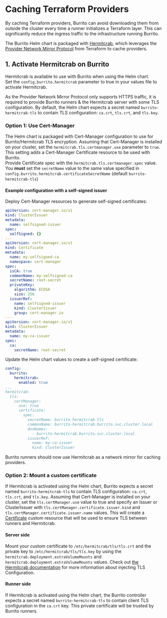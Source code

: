 # Caching Terraform Providers

By caching Terraform providers, Burrito can avoid downloading them from outside the cluster every time a runner initializes a Terraform layer. This can significantly reduce the ingress traffic to the infrastructure running Burrito.

The Burrito Helm chart is packaged with [Hermitcrab](https://github.com/seal-io/hermitcrab), which leverages the [Provider Network Mirror Protocol](https://developer.hashicorp.com/terraform/internals/provider-network-mirror-protocol) from Terraform to cache providers.

## 1. Activate Hermitcrab on Burrito

Hermitcrab is available to use with Burrito when using the Helm chart.  
Set the `config.burrito.hermitcrab` parameter to true in your values file to activate Hermitcrab.

As the Provider Network Mirror Protocol only supports HTTPS traffic, it is required to provide Burrito runners & the Hermitcrab server with some TLS configuration. By default, the Helm chart expects a secret named `burrito-hermitcrab-tls` to contain TLS configuration: `ca.crt`, `tls.crt`, and `tls.key`.

### Option 1: Use Cert-Manager

The Helm chart is packaged with Cert-Manager configuration to use for Burrito/Hermitcrab TLS encryption.
Assuming that Cert-Manager is installed on your cluster, set the `hermitcrab.tls.certmanager.use` parameter to `true`. This setting adds a Cert-Manager Certificate resource to be used with Burrito.  
Provide Certificate spec with the `hermitcrab.tls.certmanager.spec` value. You **must** set the `secretName` value to the same value specified in `config.burrito.hermitcrab.certificateSecretName` (default `burrito-hermitcrab-tls`)

#### Example configuration with a self-signed issuer

Deploy Cert-Manager resources to generate self-signed certificates:

```yaml
apiVersion: cert-manager.io/v1
kind: ClusterIssuer
metadata:
  name: selfsigned-issuer
spec:
  selfSigned: {}
---
apiVersion: cert-manager.io/v1
kind: Certificate
metadata:
  name: my-selfsigned-ca
  namespace: cert-manager
spec:
  isCA: true
  commonName: my-selfsigned-ca
  secretName: root-secret
  privateKey:
    algorithm: ECDSA
    size: 256
  issuerRef:
    name: selfsigned-issuer
    kind: ClusterIssuer
    group: cert-manager.io
---
apiVersion: cert-manager.io/v1
kind: ClusterIssuer
metadata:
  name: my-ca-issuer
spec:
  ca:
    secretName: root-secret
```

Update the Helm chart values to create a self-signed certificate:

```yaml
config:
  burrito:
    hermitcrab:
      enabled: true
...
hermitcrab:
  tls:
    certManager:
      use: true
      certificate:
        spec:
          secretName: burrito-hermitcrab-tls
          commonName: burrito-hermitcrab.burrito.svc.cluster.local
          dnsNames:
            - burrito-hermitcrab.burrito.svc.cluster.local
          issuerRef:
            name: my-ca-issuer
            kind: ClusterIssuer
```

Burrito runners should now use Hermitcrab as a network mirror for caching providers.

### Option 2: Mount a custom certificate

If Hermitcrab is activated using the Helm chart, Burrito expects a secret named `burrito-hermitcrab-tls` to contain TLS configuration: `ca.crt`, `tls.crt`, and `tls.key`.
Assuming that Cert-Manager is installed on your cluster, set the `tls.certManager.use` value to true and specify an Issuer or ClusterIssuer with `tls.certManager.certificate.issuer.kind` and `tls.certManager.certificate.issuer.name` values.
This will create a [Certificate](https://cert-manager.io/docs/usage/certificate/) custom resource that will be used to ensure TLS between runners and Hermitcrab.

#### Server side

Mount your custom certificate to `/etc/hermitcrab/tls/tls.crt` and the private key to `/etc/hermitcrab/tls/tls.key` by using the `hermitcrab.deployment.extraVolumeMounts` and `hermitcrab.deployment.extraVolumeMounts` values.
Check out [the Hermitcrab documentation](https://github.com/seal-io/hermitcrab/blob/main/README.md#usage) for more information about injecting TLS Configuration.

#### Runner side

If Hermitcrab is activated using the Helm chart, the Burrito controller expects a secret named `burrito-hermitcrab-tls` to contain client TLS configuration in the `ca.crt` key. This private certificate will be trusted by Burrito runners.
